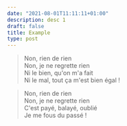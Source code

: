 ```yaml
---
date: "2021-08-01T11:11:11+01:00"
description: desc 1
draft: false
title: Example
type: post
---
```


> Non, rien de rien  
Non, je ne regrette rien  
Ni le bien, qu'on m'a fait  
Ni le mal, tout ça m'est bien égal !  

> Non, rien de rien  
Non, je ne regrette rien  
C'est payé, balayé, oublié  
Je me fous du passé !  